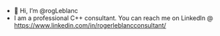 - 👋 Hi, I’m @rogLeblanc
- I am a professional C++ consultant. You can reach me on LinkedIn @ https://www.linkedin.com/in/rogerleblancconsultant/

<!---
rogLeblanc/rogLeblanc is a ✨ special ✨ repository because its `README.md` (this file) appears on your GitHub profile.
You can click the Preview link to take a look at your changes.
--->
